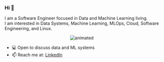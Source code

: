 ### Hi 👋

I am a Software Engineer focused in Data and Machine Learning living.   
I am interested in Data Systems, Machine Learning, MLOps, Cloud, Software Engineering, and Linux.

<!-- [![Gabriel's GitHub stats](https://github-readme-stats.vercel.app/api?username=gabrielziegler3&theme=tokyonight)](https://github.com/anuraghazra/github-readme-stats) -->

<p align="center">
  <img src="./80scar.gif" alt="animated" />
</p>

- 💻 Open to discuss data and ML systems
- 📫 Reach me at: [LinkedIn](https://www.linkedin.com/in/gabrielziegler)

